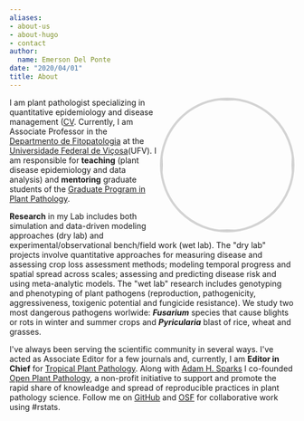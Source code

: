 ```yaml
---
aliases:
- about-us
- about-hugo
- contact
author:
  name: Emerson Del Ponte
date: "2020/04/01"
title: About
---
```


<img src = "/img/about/emerson-delponte.jpg" style = "border-radius: 50%; border: 4px solid lightgrey;" align = right width=230>

I am plant pathologist specializing in quantitative epidemiology and disease management ([CV](cv/). Currently, I am Associate Professor in the [Departmento de Fitopatologia](http://www.dfp.ufv.br) at the [Universidade Federal de Viçosa](http://www.ufv.br)(UFV). I am responsible for **teaching** (plant disease epidemiology and data analysis) and **mentoring** graduate students of the [Graduate Program in Plant Pathology](http://www.dfp.ufv.br/graduate).

**Research** in my Lab includes both simulation and data-driven modeling approaches (dry lab) and experimental/observational bench/field work (wet lab). The "dry lab" projects involve quantitative approaches for measuring disease and assessing crop loss assessment methods; modeling temporal progress and spatial spread across scales; assessing and predicting disease risk and using meta-analytic models. The "wet lab" research includes genotyping and phenotyping of plant pathogens (reproduction, pathogenicity, aggressiveness, toxigenic potential and fungicide resistance). We study two most dangerous pathogens worlwide: __*Fusarium*__ species that cause blights or rots in winter and summer crops and __*Pyricularia*__ blast of rice, wheat and grasses.

I've always been serving the scientific community in several ways. I've acted as Associate Editor for a few journals and, currently, I am **Editor in Chief** for [Tropical Plant Pathology](http://sbfitopatologia.org.br/tpp/). Along with [Adam H. Sparks](https://adamhsparks.netlify.com/) I co-founded [Open Plant Pathology](http://www.openplantpathology.org), a non-profit initiative to support and promote the rapid share of knowleadge and spread of reproducible practices in plant pathology science. Follow me on [GitHub](https://github.com/emdelponte) and [OSF](http://osf.io/jb6yd) for collaborative work using #rstats.

